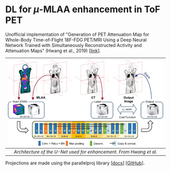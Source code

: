 # DL for $\mu$-MLAA enhancement in ToF PET
Unofficial implementation of "Generation of PET Attenuation Map for Whole-Body Time-of-Flight 18F-FDG PET/MRI Using a Deep Neural Network Trained with Simultaneously Reconstructed Activity and Attenuation Maps" (Hwang et al., 2019) [[link](https://doi.org/10.2967/jnumed.118.219493)].

| ![architecture](assets/unet-architecture.jpg) |
|:--:| 
| *Architecture of the U-Net used for enhancement. From Hwang et al.* |

Projections are made using the parallelproj library [[docs](https://parallelproj.readthedocs.io/)] [[GitHub](https://github.com/gschramm/parallelproj/)].
